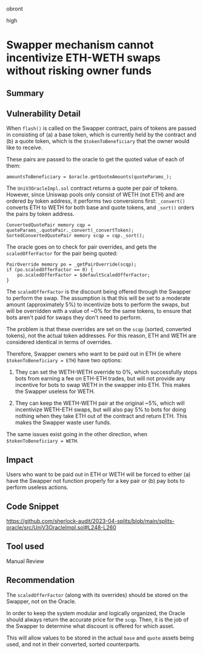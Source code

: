 obront

high

# Swapper mechanism cannot incentivize ETH-WETH swaps without risking owner funds

## Summary

## Vulnerability Detail

When `flash()` is called on the Swapper contract, pairs of tokens are passed in consisting of (a) a base token, which is currently held by the contract and (b) a quote token, which is the `$tokenToBeneficiary` that the owner would like to receive.

These pairs are passed to the oracle to get the quoted value of each of them:
```solidity
amountsToBeneficiary = $oracle.getQuoteAmounts(quoteParams_);
```
The `UniV3OracleImpl.sol` contract returns a quote per pair of tokens. However, since Uniswap pools only consist of WETH (not ETH) and are ordered by token address, it performs two conversions first: `_convert()` converts ETH to WETH for both base and quote tokens, and `_sort()` orders the pairs by token address.

```solidity
ConvertedQuotePair memory cqp = quoteParams_.quotePair._convert(_convertToken);
SortedConvertedQuotePair memory scqp = cqp._sort();
```
The oracle goes on to check for pair overrides, and gets the `scaledOfferFactor` for the pair being quoted:
```solidity
PairOverride memory po = _getPairOverride(scqp);
if (po.scaledOfferFactor == 0) {
    po.scaledOfferFactor = $defaultScaledOfferFactor;
}
```
The `scaledOfferFactor` is the discount being offered through the Swapper to perform the swap. The assumption is that this will be set to a moderate amount (approximately 5%) to incentivize bots to perform the swaps, but will be overridden with a value of ~0% for the same tokens, to ensure that bots aren't paid for swaps they don't need to perform.

The problem is that these overrides are set on the `scqp` (sorted, converted tokens), not the actual token addresses. For this reason, ETH and WETH are considered identical in terms of overrides.

Therefore, Swapper owners who want to be paid out in ETH (ie where `$tokenToBeneficiary = ETH`) have two options:

1) They can set the WETH-WETH override to 0%, which successfully stops bots from earning a fee on ETH-ETH trades, but will not provide any incentive for bots to swap WETH in the swapper into ETH. This makes the Swapper useless for WETH.

2) They can keep the WETH-WETH pair at the original ~5%, which will incentivize WETH-ETH swaps, but will also pay 5% to bots for doing nothing when they take ETH out of the contract and return ETH. This makes the Swapper waste user funds.

The same issues exist going in the other direction, when `$tokenToBeneficiary = WETH`.

## Impact

Users who want to be paid out in ETH or WETH will be forced to either (a) have the Swapper not function properly for a key pair or (b) pay bots to perform useless actions.

## Code Snippet

https://github.com/sherlock-audit/2023-04-splits/blob/main/splits-oracle/src/UniV3OracleImpl.sol#L248-L260

## Tool used

Manual Review

## Recommendation

The `scaledOfferFactor` (along with its overrides) should be stored on the Swapper, not on the Oracle. 

In order to keep the system modular and logically organized, the Oracle should always return the accurate price for the `scqp`. Then, it is the job of the Swapper to determine what discount is offered for which asset.

This will allow values to be stored in the actual `base` and `quote` assets being used, and not in their converted, sorted counterparts.